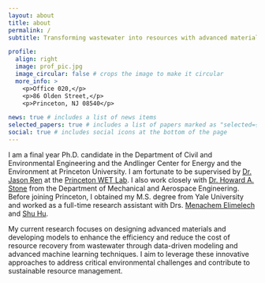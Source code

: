 ```yaml
---
layout: about
title: about
permalink: /
subtitle: Transforming wastewater into resources with advanced materials and machine learning.

profile:
  align: right
  image: prof_pic.jpg
  image_circular: false # crops the image to make it circular
  more_info: >
    <p>Office 020,</p>
    <p>86 Olden Street,</p>
    <p>Princeton, NJ 08540</p>

news: true # includes a list of news items
selected_papers: true # includes a list of papers marked as "selected={true}"
social: true # includes social icons at the bottom of the page
---
```


I am a final year Ph.D. candidate in the Department of Civil and Environmental Engineering and the Andlinger Center for Energy and the Environment at Princeton University. I am fortunate to be supervised by <a href="https://cee.princeton.edu/people/zhiyong-jason-ren">Dr. Jason Ren</a> at the <a href="https://ren.princeton.edu/">Princeton WET Lab</a>. I also work closely with <a href="https://stonelab.princeton.edu/">Dr. Howard A. Stone</a> from the Department of Mechanical and Aerospace Engineering. Before joining Princeton, I obtained my M.S. degree from Yale University and worked as a full-time research assistant with Drs. <a href="https://elimelechlab.yale.edu/">Menachem Elimelech</a> and <a href="https://pecdevice.yale.edu/">Shu Hu</a>.

My current research focuses on designing advanced materials and developing models to enhance the efficiency and reduce the cost of resource recovery from wastewater through data-driven modeling and advanced machine learning techniques. I aim to leverage these innovative approaches to address critical environmental challenges and contribute to sustainable resource management.


